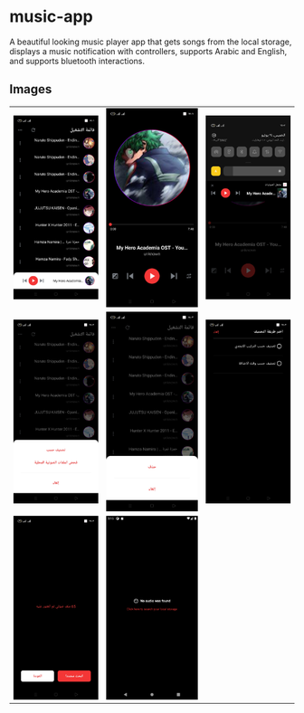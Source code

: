 # music-app

A beautiful looking music player app that gets songs from the local storage, displays a music notification with controllers, supports Arabic and English, and supports bluetooth interactions.

## Images
<table align="center">
 <tr>
  <td><img src="https://github.com/omarzer0/music-app/blob/master/assets/music1.jpg" alt="Image"</td>
  <td><img src="https://github.com/omarzer0/music-app/blob/master/assets/music2.jpg" alt="Image"></td>
  <td><img src="https://github.com/omarzer0/music-app/blob/master/assets/music3.jpg" alt="Image"></td>
 </tr>
 <tr>
  <td><img src="https://github.com/omarzer0/music-app/blob/master/assets/music5.jpg" alt="Image"></td>
  <td><img src="https://github.com/omarzer0/music-app/blob/master/assets/music6.jpg" alt="Image"></td>
  <td><img src="https://github.com/omarzer0/music-app/blob/master/assets/music7.jpg" alt="Image"></td>
 </tr>
 <tr>
   <td><img src="https://github.com/omarzer0/music-app/blob/master/assets/music8.jpg" alt="Image"></td>
   <td><img src="https://github.com/omarzer0/music-app/blob/master/assets/music9.png" alt="Image"></td>
 </tr>
</table>
 
